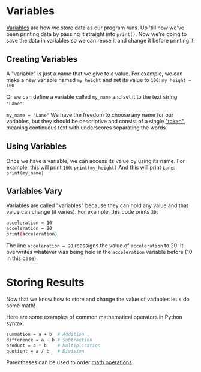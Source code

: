 # Variables

[Variables](https://users.cs.utah.edu/~germain/PPS/Topics/variables.html ) are how we store data as our program runs. Up 'till now we've been printing data by passing it straight into `print()`. Now we're going to save the data in variables so we can reuse it and change it before printing it.

## Creating Variables
A "variable" is just a name that we give to a value. For example, we can make a new variable named `my_height` and set its value to `100`:
```my_height = 100```

Or we can define a variable called `my_name` and set it to the text string `"Lane"`:

```my_name = "Lane"```
We have the freedom to choose any name for our variables, but they should be descriptive and consist of a single ["token"](https://en.wikipedia.org/wiki/Lexical_analysis#Token ), meaning continuous text with underscores separating the words.

## Using Variables
Once we have a variable, we can access its value by using its name. For example, this will print `100`:
```print(my_height)```
And this will print `Lane`:
```print(my_name)```

## Variables Vary
Variables are called "variables" because they can hold any value and that value can change (it varies).
For example, this code prints `20`:

```bash
acceleration = 10
acceleration = 20
print(acceleration)
```

The line `acceleration = 20` reassigns the value of `acceleration` to 20. It overwrites whatever was being held in the `acceleration` variable before (10 in this case).

# Storing Results

Now that we know how to store and change the value of variables let's do some math!

Here are some examples of common mathematical operators in Python syntax.

```bash
summation = a + b  # Addition
difference = a - b # Subtraction
product = a * b    # Multiplication
quotient = a / b   # Division
```
Parentheses can be used to order [math operations](https://www.mathsisfun.com/operation-order-pemdas.html ).